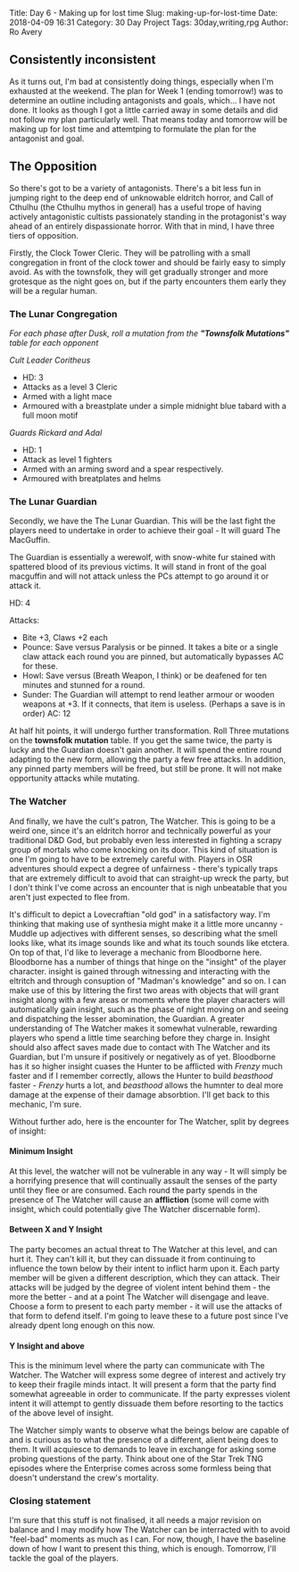 Title: Day 6 - Making up for lost time
Slug: making-up-for-lost-time
Date: 2018-04-09 16:31
Category: 30 Day Project
Tags: 30day,writing,rpg
Author: Ro Avery

## Consistently inconsistent

As it turns out, I'm bad at consistently doing things, especially when I'm exhausted at the weekend. The plan for Week 1 (ending tomorrow!) was to determine an outline including antagonists and goals, which... I have not done. It looks as though I got a little carried away in some details and did not follow my plan particularly well. That means today and tomorrow will be making up for lost time and attemtping to formulate the plan for the antagonist and goal.

## The Opposition

So there's got to be a variety of antagonists. There's a bit less fun in jumping right to the deep end of unknowable eldritch horror, and Call of Cthulhu (the Cthulhu mythos in general) has a useful trope of having actively antagonistic cultists passionately standing in the protagonist's way ahead of an entirely dispassionate horror. With that in mind, I have three tiers of opposition.

Firstly, the Clock Tower Cleric. They will be patrolling with a small congregation in front of the clock tower and should be fairly easy to simply avoid. As with the townsfolk, they will get gradually stronger and more grotesque as the night goes on, but if the party encounters them early they will be a regular human.

### The Lunar Congregation

*For each phase after Dusk, roll a mutation from the **"Townsfolk Mutations"** table for each opponent*

*Cult Leader Coritheus*

 * HD: 3
 * Attacks as a level 3 Cleric
 * Armed with a light mace
 * Armoured with a breastplate under a simple midnight blue tabard with a full moon motif

*Guards Rickard and Adal*

 * HD: 1
 * Attack as level 1 fighters
 * Armed with an arming sword and a spear respectively.
 * Armoured with breatplates and helms

### The Lunar Guardian

Secondly, we have the The Lunar Guardian. This will be the last fight the players need to undertake in order to achieve their goal - It will guard The MacGuffin.

The Guardian is essentially a werewolf, with snow-white fur stained with spattered blood of its previous victims. It will stand in front of the goal macguffin and will not attack unless the PCs attempt to go around it or attack it. 

HD: 4

Attacks: 

 * Bite +3, Claws +2 each
 * Pounce: Save versus Paralysis or be pinned. It takes a bite or a single claw attack each round you are pinned, but automatically bypasses AC for these.
 * Howl: Save versus (Breath Weapon, I think) or be deafened for ten minutes and stunned for a round.
 * Sunder: The Guardian will attempt to rend leather armour or wooden weapons at +3. If it connects, that item is useless. (Perhaps a save is in order)
AC: 12

At half hit points, it will undergo further transformation. Roll Three mutations on the **townsfolk mutation** table. If you get the same twice, the party is lucky and the Guardian doesn't gain another. It will spend the entire round adapting to the new form, allowing the party a few free attacks. In addition, any pinned party members will be freed, but still be prone. It will not make opportunity attacks while mutating.

### The Watcher

And finally, we have the cult's patron, The Watcher. This is going to be a weird one, since it's an eldritch horror and technically powerful as your traditional D&D God, but probably even less interested in fighting a scrapy group of mortals who come knocking on its door. This kind of situation is one I'm going to have to be extremely careful with. Players in OSR adventures should expect a degree of unfairness - there's typically traps that are extremely difficult to avoid that can straight-up wreck the party, but I don't think I've come across an encounter that is nigh unbeatable that you aren't just expected to flee from. 

It's difficult to depict a Lovecraftian "old god" in a satisfactory way. I'm thinking that making use of synthesia might make it a little more uncanny - Muddle up adjectives with different senses, so describing what the smell looks like, what its image sounds like and what its touch sounds like etctera. On top of that, I'd like to leverage a mechanic from Bloodborne here. Bloodborne has a number of things that hinge on the "insight" of the player character. insight is gained through witnessing and interacting with the eltritch and through consuption of "Madman's knowledge" and so on. I can make use of this by littering the first two areas with objects that will grant insight along with a few areas or moments where the player characters will automatically gain insight, such as the phase of night moving on and seeing and dispatching the lesser abomination, the Guardian. A greater understanding of The Watcher makes it somewhat vulnerable, rewarding players who spend a little time searching before they charge in. Insight should also affect saves made due to contact with The Watcher and its Guardian, but I'm unsure if positively or negatively as of yet. Bloodborne has it so higher insight cuases the Hunter to be afflicted with *Frenzy* much faster and if I remember correctly, allows the Hunter to build *beasthood* faster - *Frenzy* hurts a lot, and *beasthood* allows the humnter to deal more damage at the expense of their damage absorbtion. I'll get back to this mechanic, I'm sure.

Without further ado, here is the encounter for The Watcher, split by degrees of insight:

#### Minimum Insight

At this level, the watcher will not be vulnerable in any way - It will simply be a horrifying presence that will continually assault the senses of the party until they flee or are consumed. Each round the party spends in the presence of The Watcher will cause an **affliction** (some will come with insight, which could potentially give The Watcher discernable form).

#### Between X and Y Insight

The party becomes an actual threat to The Watcher at this level, and can hurt it. They can't kill it, but they can dissuade it from continuing to influence the town below by their intent to inflict harm upon it. Each party member will be given a different description, which they can attack. Their attacks will be judged by the degree of violent intent behind them - the more the better - and at a point The Watcher will disengage and leave. Choose a form to present to each party member - it will use the attacks of that form to defend itself. I'm going to leave these to a future post since I've already dpent long enough on this now.

#### Y Insight and above

This is the minimum level where the party can communicate with The Watcher. The Watcher will express some degree of interest and actively try to keep their fragile minds intact. It will present a form that the party find somewhat agreeable in order to communicate. If the party expresses violent intent it will attempt to gently dissuade them before resorting to the tactics of the above level of insight.

The Watcher simply wants to observe what the beings below are capable of and is curious as to what the presence of a different, alient being does to them. It will acquiesce to demands to leave in exchange for asking some probing questions of the party. Think about one of the Star Trek TNG episodes where the Enterprise comes across some formless being that doesn't understand the crew's mortality.

### Closing statement

I'm sure that this stuff is not finalised, it all needs a major revision on balance and I may modify how The Watcher can be interracted with to avoid "feel-bad" moments as much as I can. For now, though, I have the baseline down of how I want to present this thing, which is enough. Tomorrow, I'll tackle the goal of the players.
